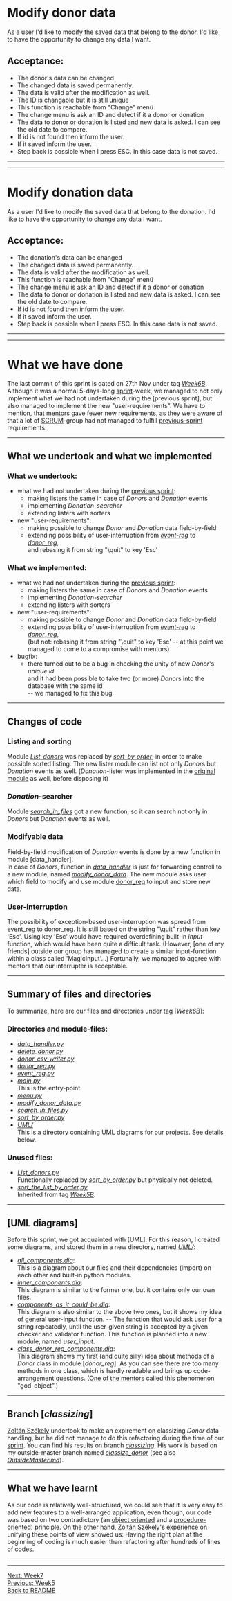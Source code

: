 # Modify donor data

As a user I'd like to modify the saved data that belong to the donor.
I'd like to have the opportunity to change any data I want.

## Acceptance:

* The donor's data can be changed
* The changed data is saved permanently.
* The data is valid after the modification as well.
* The ID is changable but it is still unique
* This function is reachable from "Change" menü
* The change menu is ask an ID and detect if it a donor or donation
* The data to donor or donation is listed and new data is asked. I can see the old date to compare.
* If id is not found then inform the user.
* If it saved inform the user.
* Step back is possible when I press ESC. In this case data is not saved.

----------------------------------------------
----------------------------------------------

# Modify donation data

As a user I'd like to modify the saved data that belong to the donation.
I'd like to have the opportunity to change any data I want.

## Acceptance:

* The donation's data can be changed
* The changed data is saved permanently.
* The data is valid after the modification as well.
* This function is reachable from "Change" menü
* The change menu is ask an ID and detect if it a donor or donation
* The data to donor or donation is listed and new data is asked. I can see the old date to compare.
* If id is not found then inform the user.
* If it saved inform the user.
* Step back is possible when I press ESC. In this case data is not saved.

------------------------------------------------
------------------------------------------------

# What we have done

The last commit of this sprint is dated on 27th Nov under tag [*Week6B*](https://github.com/KoicsD/CharliesAngels/tree/Week6B).
Although it was a normal 5-days-long [sprint](https://en.wikipedia.org/wiki/Sprint_(software_development))-week, we managed to not only implement what we had not undertaken during the [previous sprint], but also managed to implement the new "user-requirements".
We have to mention, that mentors gave fewer new requirements, as they were aware of that a lot of [SCRUM](https://en.wikipedia.org/wiki/Scrum_(software_development))-group had not managed to fulfill [previous-sprint](OrdersWeek5.md) requirements.

--------------------------

## What we undertook and what we implemented

### What we undertook:
* what we had not undertaken during the [previous sprint](OrdersWeek5.md):
  * making listers the same in case of *Donor*s and *Donation* events
  * implementing *Donation-searcher*
  * extending listers with sorters
* new "user-requirements":
  * making possible to change *Donor* and *Donation* data field-by-field
  * extending possibility of user-interruption from [*event-reg*](https://github.com/KoicsD/CharliesAngels/blob/Week6B/event_reg.py) to [*donor_reg*](https://github.com/KoicsD/CharliesAngels/blob/Week6B/event_reg.py),  
    and rebasing it from string "\quit" to key 'Esc'

### What we implemented:
* what we had not undertaken during the [previous sprint](OrdersWeek5.md):
  * making listers the same in case of *Donor*s and *Donation* events
  * implementing *Donation-searcher*
  * extending listers with sorters
* new "user-requirements":
  * making possible to change *Donor* and *Donation* data field-by-field
  * extending possibility of user-interruption from [*event-reg*](https://github.com/KoicsD/CharliesAngels/blob/Week6B/event_reg.py) to [*donor_reg*](https://github.com/KoicsD/CharliesAngels/blob/Week6B/donor_reg.py),  
    (but not: rebasing it from string "\quit" to key 'Esc'
    -- at this point we managed to come to a compromise with mentors)
* bugfix:
  * there turned out to be a bug in checking the unity of new *Donor*'s *unique id*  
    and it had been possible to take two (or more) *Donor*s into the database with the same id  
    -- we managed to fix this bug

--------------------------

## Changes of code

### Listing and sorting
Module [*List_donors*](https://github.com/KoicsD/CharliesAngels/blob/Week6B/List_donors.py) was replaced by [*sort_by_order*](https://github.com/KoicsD/CharliesAngels/blob/Week6B/sort_by_order.py), in order to make possible sorted listing.
The new lister module can list not only *Donor*s but *Donation* events as well.
(*Donation*-lister was implemented in the [original module](https://github.com/KoicsD/CharliesAngels/blob/Week6B/List_donors.py) as well, before disposing it)

### *Donation*-searcher
Module [*search_in_files*](https://github.com/KoicsD/CharliesAngels/blob/Week6B/search_in_files.py) got a new function, so it can search not only in *Donor*s but *Donation* events as well.

### Modifyable data
Field-by-field modification of *Donation* events is done by a new function in module [data_handler].  
In case of *Donor*s, function in [*data_handler*](https://github.com/KoicsD/CharliesAngels/blob/Week6B/data_handler.py) is just for forwarding controll to a new module, named [*modify_donor_data*](https://github.com/KoicsD/CharliesAngels/blob/Week6B/modify_donor_data.py).
The new module asks user which field to modify and use module [donor_reg](https://github.com/KoicsD/CharliesAngels/blob/Week6B/donor_reg.py) to input and store new data.

### User-interruption
The possibility of exception-based user-interruption was spread from [event_reg](https://github.com/KoicsD/CharliesAngels/blob/Week6B/event_reg.py) to [donor_reg](https://github.com/KoicsD/CharliesAngels/blob/Week6B/donor_reg.py).
It is still based on the string "\quit" rather than key 'Esc'.
Using key 'Esc' would have required overdefining built-in *input* function, which would have been quite a difficult task.
(However, [one of my friends] outside our group has managed to create a similar input-function within a class called 'MagicInput'...)
Fortunally, we managed to aggree with mentors that our interrupter is acceptable.

--------------------------

## Summary of files and directories

To summarize, here are our files and directories under tag [*Week6B*]:

### Directories and module-files:
* [*data_handler.py*](https://github.com/KoicsD/CharliesAngels/blob/Week6B/data_handler.py)  
* [*delete_donor.py*](https://github.com/KoicsD/CharliesAngels/blob/Week6B/delete_donor.py)  
* [*donor_csv_writer.py*](https://github.com/KoicsD/CharliesAngels/blob/Week6B/donor_csv_writer.py)  
* [*donor_reg.py*](https://github.com/KoicsD/CharliesAngels/blob/Week6B/donor_reg.py)  
* [*event_reg.py*](https://github.com/KoicsD/CharliesAngels/blob/Week6B/event_reg.py)  
* [*main.py*](https://github.com/KoicsD/CharliesAngels/blob/Week6B/main.py)  
  This is the entry-point.  
* [*menu.py*](https://github.com/KoicsD/CharliesAngels/blob/Week6B/menu.py)  
* [*modify_donor_data.py*](https://github.com/KoicsD/CharliesAngels/blob/Week6B/modify_donor_data.py)  
* [*search_in_files.py*](https://github.com/KoicsD/CharliesAngels/blob/Week6B/search_in_files.py)  
* [*sort_by_order.py*](https://github.com/KoicsD/CharliesAngels/blob/Week6B/sort_by_order.py)  
* [*UML/*](https://github.com/KoicsD/CharliesAngels/tree/Week6B/UML)  
  This is a directory containing UML diagrams for our projects. See details below.

### Unused files:
* [*List_donors.py*](https://github.com/KoicsD/CharliesAngels/blob/Week6B/List_donors.py)  
  Functionally replaced by [*sort_by_order.py*](https://github.com/KoicsD/CharliesAngels/blob/Week6B/sort_by_order.py) but physically not deleted.  
* [*sort_the_list_by_order.py*](https://github.com/KoicsD/CharliesAngels/blob/Week6B/sort_the_list_by_order.py)  
  Inherited from tag [*Week5B*](https://github.com/KoicsD/CharliesAngels/tree/Week5B).

--------------------------

## [UML diagrams]
Before this sprint, we got acquainted with [UML]. For this reason, I created some diagrams, and stored them in a new directory, named [*UML/*](https://github.com/KoicsD/CharliesAngels/tree/Week6B/UML):
* [*all_components.dia*](https://github.com/KoicsD/CharliesAngels/blob/Week6B/UML/all_components.dia):  
  This is a diagram about our files and their dependencies (import) on each other and built-in python modules.  
* [*inner_components.dia*](https://github.com/KoicsD/CharliesAngels/blob/Week6B/UML/inner_components.dia):  
  This diagram is similar to the former one, but it contains only our own files.  
* [*components_as_it_could_be.dia*](https://github.com/KoicsD/CharliesAngels/blob/Week6B/UML/components_as_it_could_be.dia):  
  This diagram is also similar to the above two ones, but it shows my idea of general user-input function.
  -- The function that would ask user for a string repeatedly, until the user-given string is accepted by a given checker and validator function.
  This function is planned into a new module, named *user_input*.  
* [*class_donor_reg_components.dia*](https://github.com/KoicsD/CharliesAngels/blob/Week6B/UML/class_donor_reg_components.dia):  
  This diagram shows my first (and quite silly) idea about methods of a *Donor* class in module [*donor_reg*].
  As you can see there are too many methods in one class, which is hardly readable and brings up code-arrangement questions.
  ([One of the mentors](https://github.com/ngAtesz) called this phenomenon "god-object".)

--------------------------

## Branch [*classizing*]

[Zoltán Székely](https://github.com/Szezol) undertook to make an expirement on classizing *Donor* data-handling, but he did not manage to do this refactoring during the time of our [sprint](https://en.wikipedia.org/wiki/Sprint_(software_development)).
You can find his results on branch [*classizing*](https://github.com/KoicsD/CharliesAngels/tree/classizing).
His work is based on my outside-master branch named [*classize_donor*](https://github.com/KoicsD/CharliesAngels/tree/classize_donor) (see also [*OutsideMaster.md*](OutsideMaster.md)).

--------------------------

## What we have learnt

As our code is relatively well-structured, we could see that it is very easy to add new features to a well-arranged application, even though, our code was based on two contradictory (an [object oriented](https://en.wikipedia.org/wiki/Object-oriented_programming) and a [procedure-oriented](https://en.wikipedia.org/wiki/Procedural_programming)) principle.
On the other hand, [Zoltán Székely](https://github.com/Szezol)'s experience on unifying these points of view showed us: Having the right plan at the beginning of coding is much easier than refactoring after hundreds of lines of codes.

------------------------------------------------
------------------------------------------------

[Next: Week7](OrdersWeek7.md)  
[Previous: Week5](OrdersWeek5.md)  
[Back to README](../README.md)
